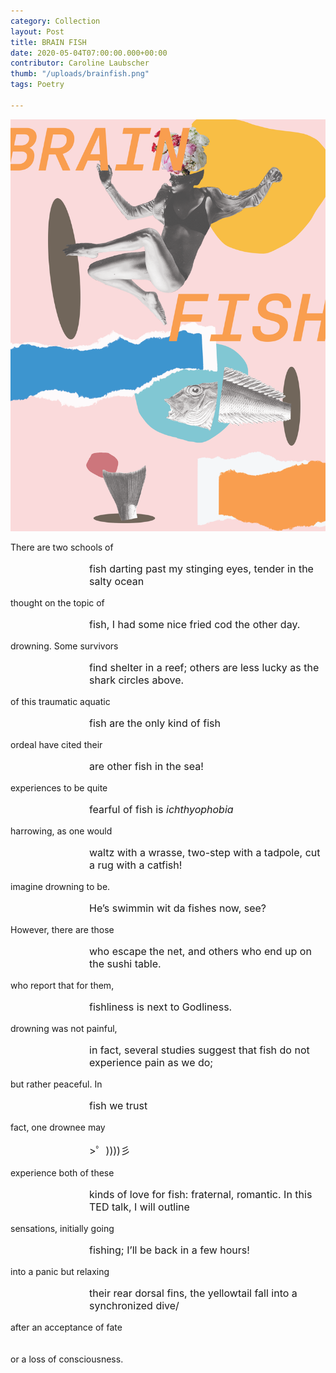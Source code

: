 ```yaml
---
category: Collection
layout: Post
title: BRAIN FISH
date: 2020-05-04T07:00:00.000+00:00
contributor: Caroline Laubscher
thumb: "/uploads/brainfish.png"
tags: Poetry

---
```

![](/uploads/brainfish.png)

There are two schools of

<p style="text-align:left; font-size:1rem; margin-left:25%">fish darting past my stinging eyes, tender in the salty ocean</p>

thought on the topic of

<p style="text-align:left; font-size:1rem; margin-left:25%">fish, I had some nice fried cod the other day.</p>

drowning. Some survivors

<p style="text-align:left; font-size:1rem; margin-left:25%">find shelter in a reef; others are less lucky as the shark circles above.</p>

of this traumatic aquatic

<p style="text-align:left; font-size:1rem; margin-left:25%">fish are the only kind of fish</p>

ordeal have cited their

<p style="text-align:left; font-size:1rem; margin-left:25%">are other fish in the sea!</p>

experiences to be quite

<p style="text-align:left; font-size:1rem; margin-left:25%">fearful of fish is <i>ichthyophobia</i></p>

harrowing, as one would

<p style="text-align:left; font-size:1rem; margin-left:25%">waltz with a wrasse, two-step with a tadpole, cut a rug with a catfish!</p>

imagine drowning to be.

<p style="text-align:left; font-size:1rem; margin-left:25%">He’s swimmin wit da fishes now, see?</p>

However, there are those

<p style="text-align:left; font-size:1rem; margin-left:25%">who escape the net, and others who end up on the sushi table.</p>

who report that for them,

<p style="text-align:left; font-size:1rem; margin-left:25%">fishliness is next to Godliness.</p>

drowning was not painful,

<p style="text-align:left; font-size:1rem; margin-left:25%">in fact, several studies suggest that fish do not experience pain as we do;</p>

but rather peaceful. In

<p style="text-align:left; font-size:1rem; margin-left:25%">fish we trust</p>

fact, one drownee may

<p style="text-align:left; font-size:1rem; margin-left:25%">>゜))))彡</p>

experience both of these

<p style="text-align:left; font-size:1rem; margin-left:25%">kinds of love for fish: fraternal, romantic. In this TED talk, I will outline</p>

sensations, initially going

<p style="text-align:left; font-size:1rem; margin-left:25%">fishing; I’ll be back in a few hours!</p>

into a panic but relaxing

<p style="text-align:left; font-size:1rem; margin-left:25%">their rear dorsal fins, the yellowtail fall into a synchronized dive/</p>

after an acceptance of fate
<br><br><br>
or a loss of consciousness.
